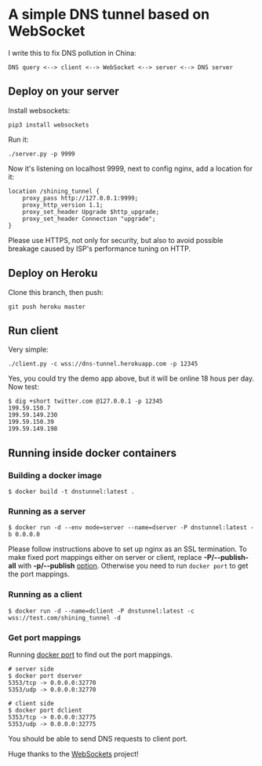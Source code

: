 # A simple DNS tunnel based on WebSocket

I write this to fix DNS pollution in China:

~~~~~~~~
DNS query <--> client <--> WebSocket <--> server <--> DNS server
~~~~~~~~

## Deploy on your server
Install websockets:

~~~~~~~~
pip3 install websockets
~~~~~~~~

Run it:

~~~~~~~~
./server.py -p 9999
~~~~~~~~

Now it's listening on localhost 9999, next to config nginx, add a location for it:

~~~~~~~~
location /shining_tunnel {
    proxy_pass http://127.0.0.1:9999;
    proxy_http_version 1.1;
    proxy_set_header Upgrade $http_upgrade;
    proxy_set_header Connection "upgrade";
}
~~~~~~~~
Please use HTTPS, not only for security, but also to avoid possible breakage caused by ISP's performance tuning on HTTP.

## Deploy on Heroku
Clone this branch, then push:

~~~~~~~~
git push heroku master
~~~~~~~~

## Run client
Very simple:

~~~~~~~~
./client.py -c wss://dns-tunnel.herokuapp.com -p 12345
~~~~~~~~

Yes, you could try the demo app above, but it will be online 18 hous per day. Now test:

~~~~~~~~
$ dig +short twitter.com @127.0.0.1 -p 12345
199.59.150.7
199.59.149.230
199.59.150.39
199.59.149.198
~~~~~~~~

## Running inside docker containers

### Building a docker image

~~~~~~~~
$ docker build -t dnstunnel:latest .
~~~~~~~~

### Running as a server

~~~~~~~~
$ docker run -d --env mode=server --name=dserver -P dnstunnel:latest -b 0.0.0.0
~~~~~~~~

Please follow instructions above to set up nginx as an SSL termination.
To make fixed port mappings either on server or client, replace **-P/--publish-all** with **-p/--publish** [option](https://docs.docker.com/engine/reference/run/#expose-incoming-ports).
Otherwise you need to run `docker port` to get the port mappings.

### Running as a client

~~~~~~~~
$ docker run -d --name=dclient -P dnstunnel:latest -c wss://test.com/shining_tunnel -d
~~~~~~~~

### Get port mappings

Running [docker port](https://docs.docker.com/engine/reference/run/) to find out the port mappings.

~~~~~~~~
# server side
$ docker port dserver
5353/tcp -> 0.0.0.0:32770
5353/udp -> 0.0.0.0:32770

# client side
$ docker port dclient
5353/tcp -> 0.0.0.0:32775
5353/udp -> 0.0.0.0:32775
~~~~~~~~

You should be able to send DNS requests to client port.

Huge thanks to the [WebSockets](https://github.com/aaugustin/websockets) project!
